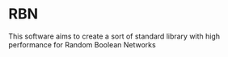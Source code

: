 # RBN

This software aims to create a sort of standard library with high performance for Random Boolean Networks
